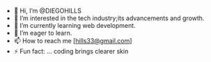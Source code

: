 - 👋 Hi, I’m @DIEGOHILLS
- 👀 I’m interested in the tech industry;its advancements and growth.
- 🌱 I’m currently learning web development.
- 💞️ I’m eager to learn.
- 📫 How to reach me [hills33@gmail.com]
- ⚡ Fun fact: ... coding brings clearer skin

<!---
DIEGOHILLS/DIEGOHILLS is a ✨ special ✨ repository because its `README.md` (this file) appears on your GitHub profile.
You can click the Preview link to take a look at your changes.
--->
